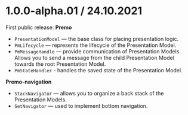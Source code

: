 # 1.0.0-alpha.01 / 24.10.2021
First public release:
**Premo**
- `PresentationModel` — the base class for placing presentation logic.
- `PmLifecycle` — represents the lifecycle of the Presentation Model.
- `PmMessageHandle` — provide communication of Presentation Models. Allows you to send a message from the child Presentation Model towards the root Presentation Model.
- `PmStateHandler` - handles the saved state of the Presentation Model.

**Premo-navigation**
- `StackNavigator` — allows you to organize a back stack of the Presentation Models.
- `SetNavigator` — used to implement bottom navigation.